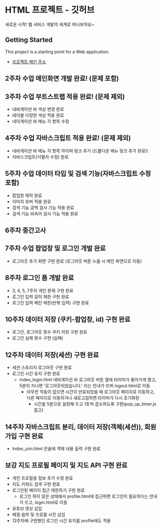 # HTML 프로젝트 - 깃허브
새로운 시작! 웹 서비스 개발의 세계로 떠나보아요~

## Getting Started
This project is a starting point for a Web application.
- [프로젝트 메인 주소](https://github.com/Horololoo/WEB_MAIN_20221008)

## 2주차 수업 메인화면 개발 완료! (문제 포함)
## 3주차 수업 부트스트랩 적용 완료! (문제 제외)
- 네비게이션 바 색상 변경 완료
- 테이블 다양한 색상 적용 완료
- 네이게이션 바 메뉴 각 항목 수정
## 4주차 수업 자바스크립트 적용 완료! (문제 제외)
- 네비게이션 바 메뉴 각 항목 하이퍼 링크 추가 (드롭다운 메뉴 링크 추가 완료!)
- 자바스크립트(식별자 수정) 완료
## 5주차 수업 데이터 타입 및 검색 기능(자바스크립트 수정 포함)
- 팝업창 제작 완료
- 이미지 호버 적용 완료
- 검색 기능 공백 검사 기능 적용 완료
- 검색 기능 비속어 검사 기능 적용 완료
## 6주차 중간고사
## 7주차 수업 팝업창 및 로그인 개발 완료
- 로그아웃 추가 화면 구현 완료 (로그아웃 버튼 누를 시 메인 화면으로 이동)
## 8주차 로그인 폼 개발 완료
- 3, 4, 5, 7주차 개인 문제 구현 완료
- 로그인 입력 길이 제한 구현 완료
- 로그인 입력 패턴 제한(반복 입력) 구현 완료
## 10주차 데이터 저장 (쿠키-팝업창, id) 구현 완료
- 로그인, 로그아웃 횟수 쿠키 저장 구현 완료
- 로그인 실패 횟수 구현 (실패)
## 12주차 데이터 저장(세션) 구현 완료
- 세션 스토리지 로그아웃 구현 완료
- 로그인 시간 유지 구현 완료 
    + index_login.html 네비게이션 바 로그아웃 버튼 옆에 타이머가 돌아가게 했고, 5분이 지나면 '로그아웃되었습니다.' 라는 안내가 뜨며 logout.html로 이동
        + 아무런 작동이 없으면 시간이 만료되었을 때 로그아웃 페이지로 이동하고, 다른 페이지로 이동하거나 새로고침하면 타이머가 다시 초기화된
            + 시간을 5분으로 설정해 두고 1초씩 감소하도록 구현(pop_up_timer.js 참고)
## 14주차 자바스크립트 분리, 데이터 저장(객체(세션)), 회원가입 구현 완료
- Index_join.html 콘솔에 객체 내용 출력 구현 완료
## 보강 지도 프로필 페이지 및 지도 API 구현 완료
- 개인 프로필용 정보 추가 수정 완료
- 지도 키워드 검색 구현 완료
- 로그인된 페이지 접근 제한하기 구현 완료
    + 로그인 하지 않은 상태에서 profile.html에 접근하면 로그인이 필요하다는 안내가 뜨고, login.html로 이동
- 유튜브 영상 삽입
- 배경 음악 및 프로필 사진 삽입
- 12주차에 구현했던 로그인 시간 유지를 profile에도 적용